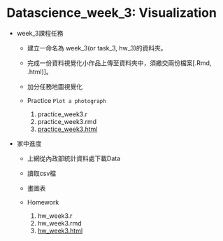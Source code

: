 # Datascience_week_3: Visualization

- week_3課程任務

  - 建立一命名為 week_3(or task_3, hw_3)的資料夾。
  - 完成一份資料視覺化小作品上傳至資料夾中，須繳交兩份檔案[.Rmd, .html)]。
  - 加分任務地圖視覺化

  - Practice
    ```Plot a photograph ```
  
    1. practice_week3.r
    2. practice_week3.rmd
    3. [practice_week3.html](https://yitingpeng.github.io/datascience/week_3/practice_week3/practice_week3.html)
 
- 家中進度

  - 上網從內政部統計資料處下載Data
  - 讀取csv檔
  - 畫圖表
  - Homework 
  
     1. hw_week3.r
     2. hw_week3.rmd
     3. [hw_week3.html](https://yitingpeng.github.io/datascience/week_3/hw_week3/hw_week3.html)
 
 
